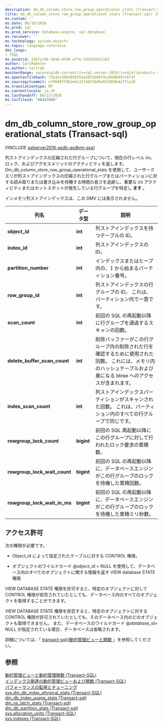 ```yaml
---
description: dm_db_column_store_row_group_operational_stats (Transact-sql)
title: dm_db_column_store_row_group_operational_stats (Transact-sql) |Microsoft Docs
ms.custom: ''
ms.date: 06/10/2016
ms.prod: sql
ms.prod_service: database-engine, sql-database
ms.reviewer: ''
ms.technology: system-objects
ms.topic: language-reference
dev_langs:
- TSQL
ms.assetid: 31b71c68-50a0-4fd8-a7fe-2d2292be1163
author: CarlRabeler
ms.author: carlrab
monikerRange: =azuresqldb-current||>=sql-server-2016||=sqlallproducts-allversions||>=sql-server-linux-2017||=azuresqldb-mi-current
ms.openlocfilehash: 71b3ec2b02858555a58f2b89f4c2059b697c6f4f
ms.sourcegitcommit: e700497f962e4c2274df16d9e651059b42ff1a10
ms.translationtype: MT
ms.contentlocale: ja-JP
ms.lasthandoff: 08/17/2020
ms.locfileid: "88447688"
---
```

# <a name="sysdm_db_column_store_row_group_operational_stats-transact-sql"></a>dm_db_column_store_row_group_operational_stats (Transact-sql)
[!INCLUDE [sqlserver2016-asdb-asdbmi-asa](../../includes/applies-to-version/sqlserver2016-asdb-asdbmi-asa.md)]

  列ストアインデックスの圧縮された行グループについて、現在の行レベル i/o、ロック、およびアクセスメソッドのアクティビティを返します。 Dm_db_column_store_row_group_operational_stats を使用して、ユーザークエリが列ストアインデックスの圧縮された行グループまたはパーティションに対する読み取りまたは書き込みを待機する時間の長さを追跡し、重要な i/o アクティビティまたはホットスポットが発生している行グループを特定し **ます** 。  
  
 インメモリ列ストアインデックスは、この DMV には表示されません。  
 
 
|列名|データ型|説明|  
|-----------------|---------------|-----------------|  
|**object_id**|**int**|列ストアインデックスを持つテーブルの ID。|  
|**index_id**|**int**|列ストアインデックスの ID。|  
|**partition_number**|**int**|インデックスまたはヒープ内の、1 から始まるパーティション番号。|  
|**row_group_id**|**int**|列ストアインデックスの行グループの ID。 これは、パーティション内で一意です。|  
|**scan_count**|**int**|前回の SQL の再起動以降に行グループを通過するスキャンの回数。|  
|**delete_buffer_scan_count**|**int**|削除バッファーがこの行グループ内の削除された行を確認するために使用された回数。 これには、メモリ内のハッシュテーブルおよび基になる btree へのアクセスが含まれます。|  
|**index_scan_count**|**int**|列ストアインデックスパーティションがスキャンされた回数。 これは、パーティション内のすべての行グループで同じです。|  
|**rowgroup_lock_count**|**bigint**|前回の SQL 再起動以降にこの行グループに対して行われたロック要求の累積数。|  
|**rowgroup_lock_wait_count**|**bigint**|前回の SQL の再起動以降に、データベースエンジンがこの行グループのロックを待機した累積回数。|  
|**rowgroup_lock_wait_in_ms**|**bigint**|前回の SQL の再起動以降に、データベースエンジンがこの行グループのロックを待機した累積ミリ秒数。|  
  
## <a name="permissions"></a>アクセス許可  
 次の権限が必要です。  
  
-   Object_id によって指定されたテーブルに対する CONTROL 権限。  
  
-   オブジェクトのワイルドカード @*object_id* = NULL を使用して、データベース内のすべてのオブジェクトに関する情報を返す VIEW database STATE 権限  
  
 VIEW DATABASE STATE 権限を許可すると、特定のオブジェクトに対して CONTROL 権限が拒否されていたとしても、データベース内のすべてのオブジェクトを取得することができます。  
  
 VIEW DATABASE STATE 権限を拒否すると、特定のオブジェクトに対する CONTROL 権限が許可されていたとしても、そのデータベース内のどのオブジェクトも取得できません。 また、データベースのワイルドカード @*database_id*= NULL が指定されている場合、データベースは省略されます。  
  
 詳細については、「 [transact-sql&#41;&#40;動的管理ビューと関数 ](~/relational-databases/system-dynamic-management-views/system-dynamic-management-views.md)」を参照してください。  
  
## <a name="see-also"></a>参照  
 [動的管理ビューと動的管理関数 &#40;Transact-SQL&#41;](~/relational-databases/system-dynamic-management-views/system-dynamic-management-views.md)   
 [インデックス関連の動的管理ビューおよび関数 &#40;Transact-SQL&#41;](../../relational-databases/system-dynamic-management-views/index-related-dynamic-management-views-and-functions-transact-sql.md)   
 [パフォーマンスの監視とチューニング](../../relational-databases/performance/monitor-and-tune-for-performance.md)   
 [sys.dm_db_index_physical_stats &#40;Transact-SQL&#41;](../../relational-databases/system-dynamic-management-views/sys-dm-db-index-physical-stats-transact-sql.md)   
 [dm_db_index_usage_stats &#40;Transact-sql&#41;](../../relational-databases/system-dynamic-management-views/sys-dm-db-index-usage-stats-transact-sql.md)   
 [dm_os_latch_stats &#40;Transact-sql&#41;](../../relational-databases/system-dynamic-management-views/sys-dm-os-latch-stats-transact-sql.md)   
 [dm_db_partition_stats &#40;Transact-sql&#41;](../../relational-databases/system-dynamic-management-views/sys-dm-db-partition-stats-transact-sql.md)   
 [sys.allocation_units &#40;Transact-SQL&#41;](../../relational-databases/system-catalog-views/sys-allocation-units-transact-sql.md)   
 [sys.indexes &#40;Transact-SQL&#41;](../../relational-databases/system-catalog-views/sys-indexes-transact-sql.md)  
  
  

